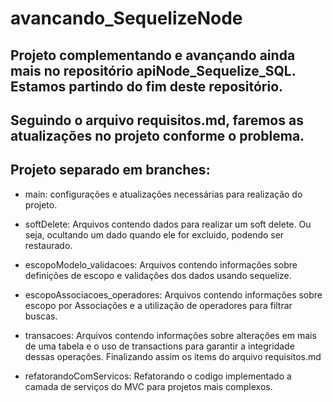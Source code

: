 # avancando_SequelizeNode

## Projeto complementando e avançando ainda mais no repositório apiNode_Sequelize_SQL. Estamos partindo do fim deste repositório.

## Seguindo o arquivo requisitos.md, faremos as atualizações no projeto conforme o problema.

## Projeto separado em branches:

- main: configurações e atualizações necessárias para realização do projeto.

- softDelete: Arquivos contendo dados para realizar um soft delete. Ou seja, ocultando um dado quando ele for excluido, podendo ser restaurado.

- escopoModelo_validacoes: Arquivos contendo informações sobre definições de escopo e validações dos dados usando sequelize.

- escopoAssociacoes_operadores: Arquivos contendo informações sobre escopo por Associações e a utilização de operadores para filtrar buscas.

- transacoes: Arquivos contendo informações sobre alterações em mais de uma tabela e o uso de transactions para garantir a integridade dessas operações. Finalizando assim os items do arquivo requisitos.md

- refatorandoComServicos: Refatorando o codigo implementado a camada de serviços do MVC para projetos mais complexos.
